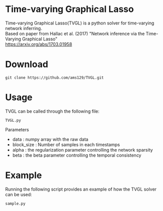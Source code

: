 # Time-varying Graphical Lasso
Time-varying Graphical Lasso(TVGL) is a python solver for time-varying network inferring.  
Based on paper from Hallac et al. (2017) "Network inference via the Time-Varying Graphical Lasso"  
https://arxiv.org/abs/1703.01958

# Download
```
git clone https://github.com/ams129/TVGL.git
```

# Usage
TVGL can be called through the following file:
```
TVGL.py
```

Parameters
* data : numpy array with the raw data
* block_size : Number of samples in each timestamps
* alpha : the regularization parameter controlling the network sparsity
* beta : the beta parameter controlling the temporal consistency

# Example
Running the following script provides an example of how the TVGL solver can be used:
```
sample.py
```
